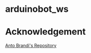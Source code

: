 # arduinobot_ws
# Acknowledgement
[Anto Brandi's Repository](https://github.com/AntoBrandi/Robotics-and-ROS-2-Learn-by-Doing-Manipulators/tree/main)